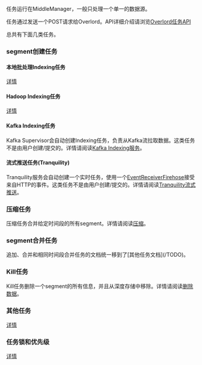 任务运行在MiddleManager，一般只处理一个单一的数据源。

任务通过发送一个POST请求给Overlord。API详细介绍请浏览[Overlord任务API](/TODO)

总共有下面几类任务。
### segment创建任务
#### 本地批处理Indexing任务
[详情](/TODO)
#### Hadoop Indexing任务
[详情](/TODO)
#### Kafka Indexing任务
Kafka Supervisor会自动创建Indexing任务，负责从Kafka流拉取数据。这类任务不是由用户创建/提交的。详情请阅读[Kafka Indexing服务](/TODO)。
#### 流式推送任务(Tranquility)
Tranquility服务会自动创建一个实时任务，使用一个[EventReceiverFirehose](/TODO)接受来自HTTP的事件。这类任务不是由用户创建/提交的。详情请阅读[Tranquility流式推送](/TODO)。

### 压缩任务
压缩任务合并给定时间段的所有segment。详情请阅读[压缩](/TODO)。

### segment合并任务
<div class="alert alert-info" role="alert">
追加、合并和相同时间段合并任务的文档统一移到了[其他任务文档](/TODO)。
</div>

### Kill任务
Kill任务删除一个segment的所有信息，并且从深度存储中移除。详情请阅读[删除数据](/TODO)。

### 其他任务
[详情](/TODO)

### 任务锁和优先级
[详情](/TODO)

